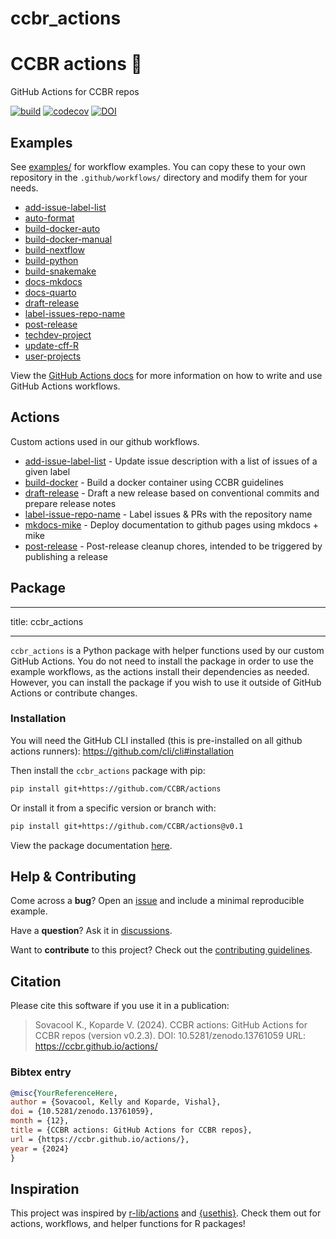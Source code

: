 # ccbr_actions

<!-- README.md is generated from README.qmd. Please edit that file -->

# CCBR actions 🤖

GitHub Actions for CCBR repos

[![build](https://github.com/CCBR/actions/actions/workflows/build-python.yml/badge.svg)](https://github.com/CCBR/actions/actions/workflows/build-python.yml)
[![codecov](https://codecov.io/gh/CCBR/actions/graph/badge.svg?token=yCtBbX4tap)](https://codecov.io/gh/CCBR/actions)
[![DOI](https://zenodo.org/badge/DOI/10.5281/zenodo.13761059.svg)](https://doi.org/10.5281/zenodo.13761059)

## Examples

See [examples/](examples) for workflow examples. You can copy these to
your own repository in the `.github/workflows/` directory and modify
them for your needs.

- [add-issue-label-list](examples/add-issue-label-list.yml)
- [auto-format](examples/auto-format.yml)
- [build-docker-auto](examples/build-docker-auto.yml)
- [build-docker-manual](examples/build-docker-manual.yml)
- [build-nextflow](examples/build-nextflow.yml)
- [build-python](examples/build-python.yml)
- [build-snakemake](examples/build-snakemake.yml)
- [docs-mkdocs](examples/docs-mkdocs.yml)
- [docs-quarto](examples/docs-quarto.yml)
- [draft-release](examples/draft-release.yml)
- [label-issues-repo-name](examples/label-issues-repo-name.yml)
- [post-release](examples/post-release.yml)
- [techdev-project](examples/techdev-project.yml)
- [update-cff-R](examples/update-cff-R.yml)
- [user-projects](examples/user-projects.yml)

View the [GitHub Actions docs](https://docs.github.com/en/actions) for
more information on how to write and use GitHub Actions workflows.

## Actions

Custom actions used in our github workflows.

- [add-issue-label-list](add-issue-label-list) - Update issue
  description with a list of issues of a given label
- [build-docker](build-docker) - Build a docker container using CCBR
  guidelines
- [draft-release](draft-release) - Draft a new release based on
  conventional commits and prepare release notes
- [label-issue-repo-name](label-issue-repo-name) - Label issues & PRs
  with the repository name
- [mkdocs-mike](mkdocs-mike) - Deploy documentation to github pages
  using mkdocs + mike
- [post-release](post-release) - Post-release cleanup chores, intended
  to be triggered by publishing a release

## Package

---

title: ccbr_actions

---

`ccbr_actions` is a Python package with helper functions used by our
custom GitHub Actions. You do not need to install the package in order
to use the example workflows, as the actions install their dependencies
as needed. However, you can install the package if you wish to use it
outside of GitHub Actions or contribute changes.

### Installation

You will need the GitHub CLI installed (this is pre-installed on all
github actions runners): <https://github.com/cli/cli#installation>

Then install the `ccbr_actions` package with pip:

```bash
pip install git+https://github.com/CCBR/actions
```

Or install it from a specific version or branch with:

```bash
pip install git+https://github.com/CCBR/actions@v0.1
```

View the package documentation
[here](https://CCBR.github.io/actions/docs/package).

## Help & Contributing

Come across a **bug**? Open an
[issue](https://github.com/CCBR/actions/issues) and include a minimal
reproducible example.

Have a **question**? Ask it in
[discussions](https://github.com/CCBR/actions/discussions).

Want to **contribute** to this project? Check out the [contributing
guidelines](https://CCBR.github.io/actions/CONTRIBUTING).

## Citation

Please cite this software if you use it in a publication:

> Sovacool K., Koparde V. (2024). CCBR actions: GitHub Actions for CCBR
> repos (version v0.2.3). DOI: 10.5281/zenodo.13761059 URL:
> https://ccbr.github.io/actions/

### Bibtex entry

```bibtex
@misc{YourReferenceHere,
author = {Sovacool, Kelly and Koparde, Vishal},
doi = {10.5281/zenodo.13761059},
month = {12},
title = {CCBR actions: GitHub Actions for CCBR repos},
url = {https://ccbr.github.io/actions/},
year = {2024}
}
```

## Inspiration

This project was inspired by
[r-lib/actions](https://github.com/r-lib/actions/) and
[{usethis}](https://usethis.r-lib.org/reference/github_actions.html).
Check them out for actions, workflows, and helper functions for R
packages!
